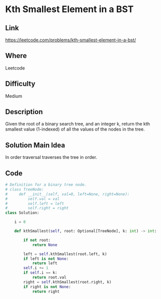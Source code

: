# Kth Smallest Element in a BST

## Link

https://leetcode.com/problems/kth-smallest-element-in-a-bst/

## Where

Leetcode

## Difficulty

Medium

## Description

Given the root of a binary search tree, and an integer k, return the kth smallest value (1-indexed) of all the values of the nodes in the tree.

## Solution Main Idea

In order traversal traverses the tree in order.


## Code

```python
# Definition for a binary tree node.
# class TreeNode:
#     def __init__(self, val=0, left=None, right=None):
#         self.val = val
#         self.left = left
#         self.right = right
class Solution:

    i = 0

    def kthSmallest(self, root: Optional[TreeNode], k: int) -> int:

        if not root:
            return None

        left = self.kthSmallest(root.left, k)
        if left is not None:
            return left
        self.i += 1
        if self.i == k:
            return root.val
        right = self.kthSmallest(root.right, k)
        if right is not None:
            return right

```
